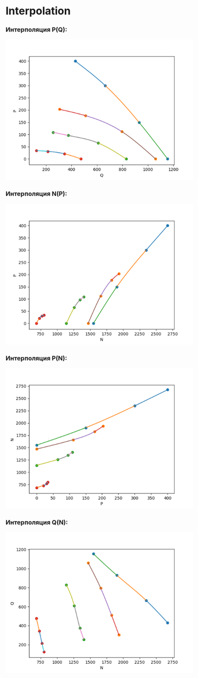 Interpolation
====================
### Интерполяция P(Q):
![Label Tool](./all_q_p.png)

### Интерполяция N(P):
![Label Tool](./all_n_p.png)

### Интерполяция P(N):
![Label Tool](./all_p_n.png)

### Интерполяция Q(N):
![Label Tool](./all_n_q.png)
